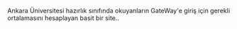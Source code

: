 ﻿Ankara Üniversitesi hazırlık sınıfında okuyanların GateWay'e giriş için gerekli ortalamasını hesaplayan basit bir site..
